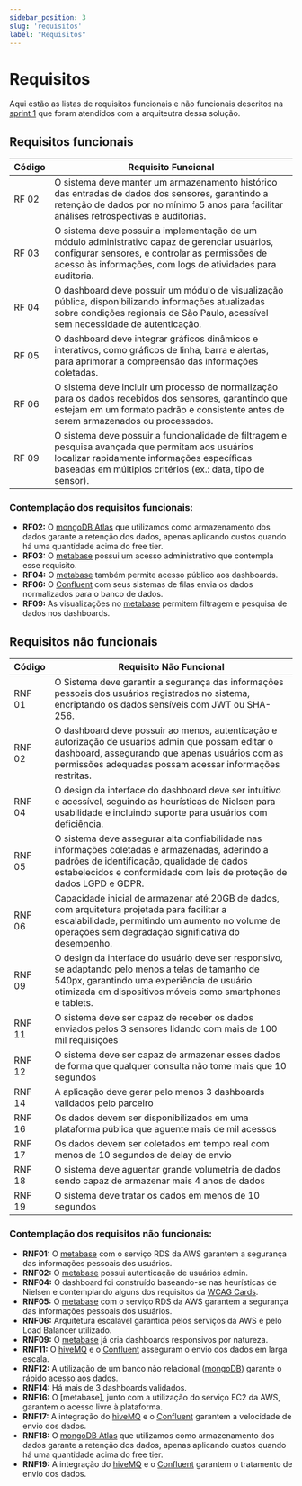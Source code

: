 ```yaml
---
sidebar_position: 3
slug: 'requisitos'
label: "Requisitos"
---
```


# Requisitos

Aqui estão as listas de requisitos funcionais e não funcionais descritos na [sprint 1](https://inteli-college.github.io/2024-T0002-EC09-G02/category/requisitos) que foram atendidos com a arquiteutra dessa solução.

## Requisitos funcionais

| Código | Requisito Funcional                                                                                                 |
|--------|---------------------------------------------------------------------------------------------------------------------|
| RF 02  | O sistema deve manter um armazenamento histórico das entradas de dados dos sensores, garantindo a retenção de dados por no mínimo 5 anos para facilitar análises retrospectivas e auditorias. |
| RF 03  | O sistema deve possuir a implementação de um módulo administrativo capaz de gerenciar usuários, configurar sensores, e controlar as permissões de acesso às informações, com logs de atividades para auditoria. |
| RF 04  | O dashboard deve possuir um módulo de visualização pública, disponibilizando informações atualizadas sobre condições regionais de São Paulo, acessível sem necessidade de autenticação. |
| RF 05  | O dashboard deve integrar gráficos dinâmicos e interativos, como gráficos de linha, barra e alertas, para aprimorar a compreensão das informações coletadas. |
| RF 06  | O sistema deve incluir um processo de normalização para os dados recebidos dos sensores, garantindo que estejam em um formato padrão e consistente antes de serem armazenados ou processados. |
| RF 09  | O sistema deve possuir a funcionalidade de filtragem e pesquisa avançada que permitam aos usuários localizar rapidamente informações específicas baseadas em múltiplos critérios (ex.: data, tipo de sensor). |

### Contemplação dos requisitos funcionais:

- **RF02:** O [mongoDB Atlas](https://www.mongodb.com) que utilizamos como armazenamento dos dados garante a retenção dos dados, apenas aplicando custos quando há uma quantidade acima do free tier.
- **RF03:** O [metabase](https://www.metabase.com) possui um acesso administrativo que contempla esse requisito.
- **RF04:** O [metabase](https://www.metabase.com) também permite acesso público aos dashboards.
- **RF06:** O [Confluent](https://confluent.cloud) com seus sistemas de filas envia os dados normalizados para o banco de dados.
- **RF09:** As visualizações no [metabase](https://www.metabase.com) permitem filtragem e pesquisa de dados nos dashboards.

## Requisitos não funcionais


| Código  | Requisito Não Funcional                                                                                                                                                                    |
|---------|---------------------------------------------------------------------------------------------------------------------------------------------------------------------------------------------|
| RNF 01  | O Sistema deve garantir a segurança das informações pessoais dos usuários registrados no sistema, encriptando os dados sensíveis com JWT ou SHA-256.                                        |
| RNF 02  | O dashboard deve possuir ao menos, autenticação e autorização de usuários admin que possam editar o dashboard, assegurando que apenas usuários com as permissões adequadas possam acessar informações restritas. |
| RNF 04  | O design da interface do dashboard deve ser intuitivo e acessível, seguindo as heurísticas de Nielsen para usabilidade e incluindo suporte para usuários com deficiência.                     |
| RNF 05  | O sistema deve assegurar alta confiabilidade nas informações coletadas e armazenadas, aderindo a padrões de identificação, qualidade de dados estabelecidos e conformidade com leis de proteção de dados LGPD e GDPR. |
| RNF 06  | Capacidade inicial de armazenar até 20GB de dados, com arquitetura projetada para facilitar a escalabilidade, permitindo um aumento no volume de operações sem degradação significativa do desempenho.                |
| RNF 09  | O design da interface do usuário deve ser responsivo, se adaptando pelo menos a telas de tamanho de 540px, garantindo uma experiência de usuário otimizada em dispositivos móveis como smartphones e tablets.           |
| RNF 11   | O sistema deve ser capaz de receber os dados enviados pelos 3 sensores lidando com mais de 100 mil requisições |
| RNF 12   | O sistema deve ser capaz de armazenar esses dados de forma que qualquer consulta não tome mais que 10 segundos|
| RNF 14   | A aplicação deve gerar pelo menos 3 dashboards validados pelo parceiro|
| RNF 16   | Os dados devem ser disponibilizados em uma plataforma pública que aguente mais de mil acessos|
| RNF 17  | Os dados devem ser coletados em tempo real com menos de 10 segundos de delay de envio|
| RNF 18   | O sistema deve aguentar grande volumetria de dados sendo capaz de armazenar mais 4 anos de dados|
| RNF 19  | O sistema deve tratar os dados em menos de 10 segundos|

### Contemplação dos requisitos não funcionais:

- **RNF01:** O [metabase](https://www.metabase.com) com o serviço RDS da AWS garantem a segurança das informações pessoais dos usuários.
- **RNF02:** O [metabase](https://www.metabase.com) possui autenticação de usuários admin.
- **RNF04:** O dashboard foi construído baseando-se nas heurísticas de Nielsen e contemplando alguns dos requisitos da [WCAG Cards](https://guia-wcag.com/).
- **RNF05:** O [metabase](https://www.metabase.com) com o serviço RDS da AWS garantem a segurança das informações pessoais dos usuários.
- **RNF06:** Arquitetura escalável garantida pelos serviços da AWS e pelo Load Balancer utilizado.
- **RNF09:** O [metabase](https://www.metabase.com) já cria dashboards responsivos por natureza.
- **RNF11:** O [hiveMQ](https://www.hivemq.com.) e o [Confluent](https://confluent.cloud) asseguram o envio dos dados em larga escala.
- **RNF12:** A utilização de um banco não relacional ([mongoDB](https://www.mongodb.com)) garante o rápido acesso aos dados.
- **RNF14:** Há mais de 3 dashboards validados.
- **RNF16:** O [metabase], junto com a utilização do serviço EC2 da AWS, garantem o acesso livre à plataforma.
- **RNF17:** A integração do [hiveMQ](https://www.hivemq.com.) e o [Confluent](https://confluent.cloud) garantem a velocidade de envio dos dados.
- **RNF18:**  O [mongoDB Atlas](https://www.mongodb.com) que utilizamos como armazenamento dos dados garante a retenção dos dados, apenas aplicando custos quando há uma quantidade acima do free tier.
- **RNF19:** A integração do [hiveMQ](https://www.hivemq.com.) e o [Confluent](https://confluent.cloud) garantem o tratamento de envio dos dados.